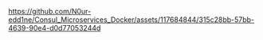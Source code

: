 https://github.com/N0ur-edd1ne/Consul_Microservices_Docker/assets/117684844/315c28bb-57bb-4639-90e4-d0d77053244d
